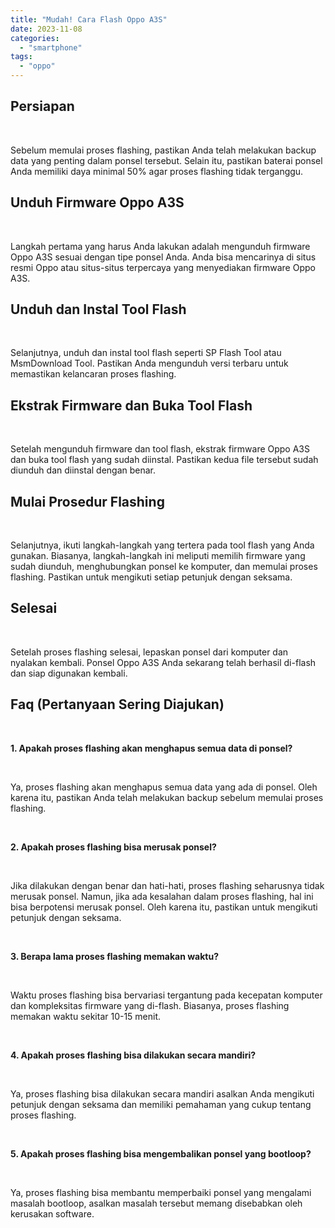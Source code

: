 ```yaml
---
title: "Mudah! Cara Flash Oppo A3S"
date: 2023-11-08
categories: 
  - "smartphone"
tags: 
  - "oppo"
---
```


## Persiapan

 

Sebelum memulai proses flashing, pastikan Anda telah melakukan backup data yang penting dalam ponsel tersebut. Selain itu, pastikan baterai ponsel Anda memiliki daya minimal 50% agar proses flashing tidak terganggu.

## Unduh Firmware Oppo A3S

 

Langkah pertama yang harus Anda lakukan adalah mengunduh firmware Oppo A3S sesuai dengan tipe ponsel Anda. Anda bisa mencarinya di situs resmi Oppo atau situs-situs terpercaya yang menyediakan firmware Oppo A3S.

## Unduh dan Instal Tool Flash

 

Selanjutnya, unduh dan instal tool flash seperti SP Flash Tool atau MsmDownload Tool. Pastikan Anda mengunduh versi terbaru untuk memastikan kelancaran proses flashing.

## Ekstrak Firmware dan Buka Tool Flash

 

Setelah mengunduh firmware dan tool flash, ekstrak firmware Oppo A3S dan buka tool flash yang sudah diinstal. Pastikan kedua file tersebut sudah diunduh dan diinstal dengan benar.

## Mulai Prosedur Flashing

 

Selanjutnya, ikuti langkah-langkah yang tertera pada tool flash yang Anda gunakan. Biasanya, langkah-langkah ini meliputi memilih firmware yang sudah diunduh, menghubungkan ponsel ke komputer, dan memulai proses flashing. Pastikan untuk mengikuti setiap petunjuk dengan seksama.

## Selesai

 

Setelah proses flashing selesai, lepaskan ponsel dari komputer dan nyalakan kembali. Ponsel Oppo A3S Anda sekarang telah berhasil di-flash dan siap digunakan kembali.

## Faq (Pertanyaan Sering Diajukan)

 

**1\. Apakah proses flashing akan menghapus semua data di ponsel?**

 

Ya, proses flashing akan menghapus semua data yang ada di ponsel. Oleh karena itu, pastikan Anda telah melakukan backup sebelum memulai proses flashing.

 

**2\. Apakah proses flashing bisa merusak ponsel?**

 

Jika dilakukan dengan benar dan hati-hati, proses flashing seharusnya tidak merusak ponsel. Namun, jika ada kesalahan dalam proses flashing, hal ini bisa berpotensi merusak ponsel. Oleh karena itu, pastikan untuk mengikuti petunjuk dengan seksama.

 

**3\. Berapa lama proses flashing memakan waktu?**

 

Waktu proses flashing bisa bervariasi tergantung pada kecepatan komputer dan kompleksitas firmware yang di-flash. Biasanya, proses flashing memakan waktu sekitar 10-15 menit.

 

**4\. Apakah proses flashing bisa dilakukan secara mandiri?**

 

Ya, proses flashing bisa dilakukan secara mandiri asalkan Anda mengikuti petunjuk dengan seksama dan memiliki pemahaman yang cukup tentang proses flashing.

 

**5\. Apakah proses flashing bisa mengembalikan ponsel yang bootloop?**

 

Ya, proses flashing bisa membantu memperbaiki ponsel yang mengalami masalah bootloop, asalkan masalah tersebut memang disebabkan oleh kerusakan software.
